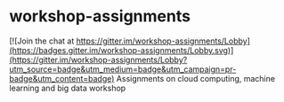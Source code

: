 # workshop-assignments

[![Join the chat at https://gitter.im/workshop-assignments/Lobby](https://badges.gitter.im/workshop-assignments/Lobby.svg)](https://gitter.im/workshop-assignments/Lobby?utm_source=badge&utm_medium=badge&utm_campaign=pr-badge&utm_content=badge)
Assignments on cloud computing, machine learning and big data workshop
